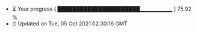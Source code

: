 - ⏳ Year progress { ██████████████████████▁▁▁▁▁▁▁▁ } 75.92 %
- ⏰ Updated on Tue, 05 Oct 2021 02:30:16 GMT

